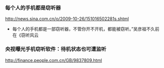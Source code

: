 ### 每个人的手机都是窃听器
http://news.sina.com.cn/o/2009-10-26/151016502281s.shtml
- 每个人的手机都是一部窃听器，不管你开不开机，都能被窃听。”吴彦祖不久前在《窃听风云
### 央视曝光手机窃听软件：待机状态也可遭监听
http://finance.people.com.cn/GB/9837809.html